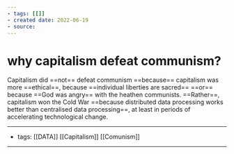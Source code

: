 ```yaml
---
- tags: [[]]
- created date: 2022-06-19
- source: 
---
```


# why capitalism defeat communism?

Capitalism did ==not== defeat communism ==because== capitalism was more ==ethical==, because ==individual liberties are sacred== ==or== because ==God was angry== with the heathen communists. ==Rather==, capitalism won the Cold War ==because distributed data processing works better than centralised data processing==, at least in periods of accelerating technological change.

---
- tags: [[DATA]] [[Capitalism]] [[Comunism]]
---